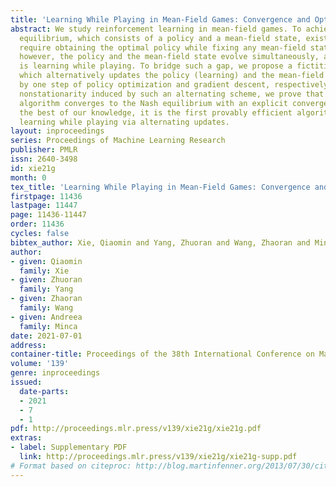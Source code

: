 ```yaml
---
title: 'Learning While Playing in Mean-Field Games: Convergence and Optimality'
abstract: We study reinforcement learning in mean-field games. To achieve the Nash
  equilibrium, which consists of a policy and a mean-field state, existing algorithms
  require obtaining the optimal policy while fixing any mean-field state. In practice,
  however, the policy and the mean-field state evolve simultaneously, as each agent
  is learning while playing. To bridge such a gap, we propose a fictitious play algorithm,
  which alternatively updates the policy (learning) and the mean-field state (playing)
  by one step of policy optimization and gradient descent, respectively. Despite the
  nonstationarity induced by such an alternating scheme, we prove that the proposed
  algorithm converges to the Nash equilibrium with an explicit convergence rate. To
  the best of our knowledge, it is the first provably efficient algorithm that achieves
  learning while playing via alternating updates.
layout: inproceedings
series: Proceedings of Machine Learning Research
publisher: PMLR
issn: 2640-3498
id: xie21g
month: 0
tex_title: 'Learning While Playing in Mean-Field Games: Convergence and Optimality'
firstpage: 11436
lastpage: 11447
page: 11436-11447
order: 11436
cycles: false
bibtex_author: Xie, Qiaomin and Yang, Zhuoran and Wang, Zhaoran and Minca, Andreea
author:
- given: Qiaomin
  family: Xie
- given: Zhuoran
  family: Yang
- given: Zhaoran
  family: Wang
- given: Andreea
  family: Minca
date: 2021-07-01
address:
container-title: Proceedings of the 38th International Conference on Machine Learning
volume: '139'
genre: inproceedings
issued:
  date-parts:
  - 2021
  - 7
  - 1
pdf: http://proceedings.mlr.press/v139/xie21g/xie21g.pdf
extras:
- label: Supplementary PDF
  link: http://proceedings.mlr.press/v139/xie21g/xie21g-supp.pdf
# Format based on citeproc: http://blog.martinfenner.org/2013/07/30/citeproc-yaml-for-bibliographies/
---
```

